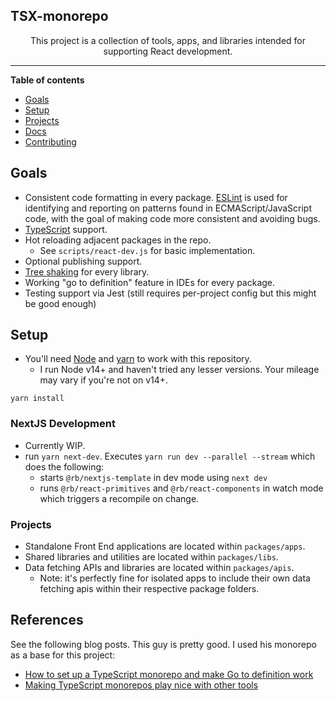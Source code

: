 ## TSX-monorepo

<!--suppress HtmlDeprecatedAttribute -->
<div align="center">

This project is a collection of tools, apps, and libraries intended for supporting React development.

</div>

----

**Table of contents**

- [Goals](#goals)
- [Setup](#setup)
- [Projects](#projects)
- [Docs](#docs)
- [Contributing](#contributing)

## Goals

- Consistent code formatting in every package.  [ESLint](https://eslint.org/docs/user-guide/getting-started) is used for identifying and reporting on patterns found in ECMAScript/JavaScript code, with the goal of making code more consistent and avoiding bugs.
- [TypeScript](https://www.typescriptlang.org/) support.
- Hot reloading adjacent packages in the repo.
  - See `scripts/react-dev.js` for basic implementation.
- Optional publishing support.
- [Tree shaking](https://webpack.js.org/guides/tree-shaking/) for every library.
- Working "go to definition" feature in IDEs for every package.
- Testing support via Jest (still requires per-project config but this might be good enough)


## Setup
- You'll need [Node](https://nodejs.org/en/) and [yarn](https://yarnpkg.com) to work with this repository.
  - I run Node v14+ and haven't tried any lesser versions.  Your mileage may vary if you're not on v14+.
```
yarn install
```

### NextJS Development
- Currently WIP.
- run `yarn next-dev`.  Executes `yarn run dev --parallel --stream` which does the following:
  - starts `@rb/nextjs-template` in dev mode using `next dev`
  - runs `@rb/react-primitives` and `@rb/react-components` in watch mode which triggers a recompile on change.

### Projects

- Standalone Front End applications are located within `packages/apps`.
- Shared libraries and utilities are located within `packages/libs`.
- Data fetching APIs and libraries are located within `packages/apis`.
    - Note: it's perfectly fine for isolated apps to include their own data fetching apis within their respective package folders.

## References

See the following blog posts. This guy is pretty good. I used his monorepo as a base for this project:

- [How to set up a TypeScript monorepo and make Go to definition work](https://medium.com/@NiGhTTraX/how-to-set-up-a-typescript-monorepo-with-lerna-c6acda7d4559)
- [Making TypeScript monorepos play nice with other tools](https://medium.com/@NiGhTTraX/making-typescript-monorepos-play-nice-with-other-tools-a8d197fdc680)

